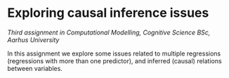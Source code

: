 # Exploring causal inference issues
_Third assignment in Computational Modelling, Cognitive Science BSc, Aarhus University_

In this assignment we explore some issues related to multiple regressions (regressions with more than one predictor), and inferred (causal) relations between variables.
